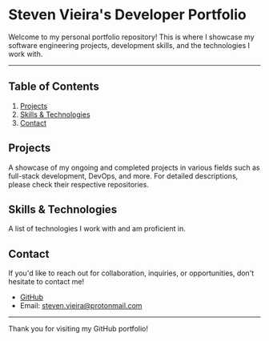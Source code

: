 # Steven Vieira's Developer Portfolio

Welcome to my personal portfolio repository! This is where I showcase my software engineering projects, development skills, and the technologies I work with.

---

## Table of Contents

1. [Projects](#projects)
2. [Skills & Technologies](#skills-technologies)
3. [Contact](#contact)

## Projects

A showcase of my ongoing and completed projects in various fields such as full-stack development, DevOps, and more. For detailed descriptions, please check their respective repositories.


## Skills & Technologies

A list of technologies I work with and am proficient in.

## Contact

If you'd like to reach out for collaboration, inquiries, or opportunities, don't hesitate to contact me!

- [GitHub](https://github.com/StVi-hub)
- Email: steven.vieira@protonmail.com

---

Thank you for visiting my GitHub portfolio!


